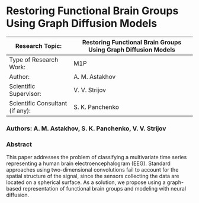 # Restoring Functional Brain Groups Using Graph Diffusion Models

| Research Topic:               | Restoring Functional Brain Groups Using Graph Diffusion Models |
|-------------------------------|--------------------------------------------------------------------|
| Type of Research Work:         | M1P                                                                |
| Author:                        | A. M. Astakhov                                                    |
| Scientific Supervisor:         | V. V. Strijov                                                     |
| Scientific Consultant (if any):| S. K. Panchenko                                                   |

### Authors: A. M. Astakhov, S. K. Panchenko, V. V. Strijov

### Abstract

This paper addresses the problem of classifying a multivariate time series representing a human
brain electroencephalogram (EEG). Standard approaches using two-dimensional convolutions
fail to account for the spatial structure of the signal, since the sensors collecting the data are
located on a spherical surface. As a solution, we propose using a graph-based representation of
functional brain groups and modeling with neural diffusion.
